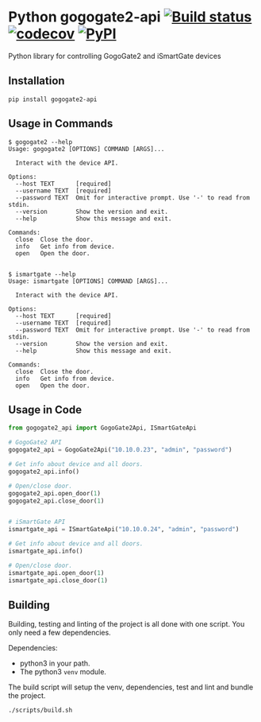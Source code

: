 # Python gogogate2-api [![Build status](https://github.com/vangorra/python_gogogate2_api/workflows/Build/badge.svg?branch=master)](https://github.com/vangorra/python_gogogate2_api/actions?workflow=Build) [![codecov](https://codecov.io/gh/vangorra/python_gogogate2_api/branch/master/graph/badge.svg)](https://codecov.io/gh/vangorra/python_gogogate2_api) [![PyPI](https://img.shields.io/pypi/v/gogogate2-api)](https://pypi.org/project/gogogate2-api/)
Python library for controlling GogoGate2 and iSmartGate devices


## Installation

    pip install gogogate2-api

## Usage in Commands
```shell script
$ gogogate2 --help
Usage: gogogate2 [OPTIONS] COMMAND [ARGS]...

  Interact with the device API.

Options:
  --host TEXT      [required]
  --username TEXT  [required]
  --password TEXT  Omit for interactive prompt. Use '-' to read from stdin.
  --version        Show the version and exit.
  --help           Show this message and exit.

Commands:
  close  Close the door.
  info   Get info from device.
  open   Open the door.


$ ismartgate --help
Usage: ismartgate [OPTIONS] COMMAND [ARGS]...

  Interact with the device API.

Options:
  --host TEXT      [required]
  --username TEXT  [required]
  --password TEXT  Omit for interactive prompt. Use '-' to read from stdin.
  --version        Show the version and exit.
  --help           Show this message and exit.

Commands:
  close  Close the door.
  info   Get info from device.
  open   Open the door.
```

## Usage in Code
```python
from gogogate2_api import GogoGate2Api, ISmartGateApi

# GogoGate2 API
gogogate2_api = GogoGate2Api("10.10.0.23", "admin", "password")

# Get info about device and all doors.
gogogate2_api.info()

# Open/close door.
gogogate2_api.open_door(1)
gogogate2_api.close_door(1)


# iSmartGate API
ismartgate_api = ISmartGateApi("10.10.0.24", "admin", "password")

# Get info about device and all doors.
ismartgate_api.info()

# Open/close door.
ismartgate_api.open_door(1)
ismartgate_api.close_door(1)
```

## Building
Building, testing and linting of the project is all done with one script. You only need a few dependencies.

Dependencies:
- python3 in your path.
- The python3 `venv` module.

The build script will setup the venv, dependencies, test and lint and bundle the project.
```bash
./scripts/build.sh
```
